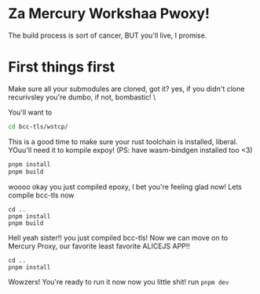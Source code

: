# Za Mercury Workshaa Pwoxy!

The build process is sort of cancer, BUT you'll live, I promise.

# First things first
Make sure all your submodules are cloned, got it? yes, if you didn't clone recurivsley you're dumbo, if not, bombastic! \

You'll want to
```bash
cd bcc-tls/wstcp/
```
This is a good time to make sure your rust toolchain is installed, liberal. YOuu'll need it to kompile expoy! (PS: have wasm-bindgen installed too <3)
```bash
pnpm install
pnpm build
```
woooo okay you just compiled epoxy, I bet you're feeling glad now! Lets compile bcc-tls now
```
cd ..
pnpm install
pnpm build
```
Hell yeah sister!! you just compiled bcc-tls! Now we can move on to Mercury Proxy, our favorite least favorite ALICEJS APP!!
```
cd ..
pnpm install
```
Wowzers! You're ready to run it now now you little shit! run `pnpm dev` 
